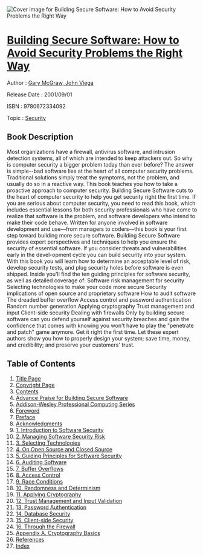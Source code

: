 ![Cover image for Building Secure Software: How to Avoid Security Problems the Right Way](https://imgdetail.ebookreading.net/cover/cover/security/EB9780672334092.jpg)

[Building Secure Software: How to Avoid Security Problems the Right Way](https://ebookreading.net/view/book/Building+Secure+Software%3A+How+to+Avoid+Security+Problems+the+Right+Way-EB9780672334092_1.html "Building Secure Software: How to Avoid Security Problems the Right Way")
====================================================================================================================

Author : [Gary McGraw](https://ebookreading.net/search/author/Gary+McGraw),[ John Viega](https://ebookreading.net/search/author/+John+Viega)

Release Date : 2001/09/01

ISBN : 9780672334092

Topic : [Security](https://ebookreading.net/search/category/security)

Book Description
-----------------

Most organizations have a firewall, antivirus software, and intrusion detection systems, all of which are intended to keep attackers out. So why is computer security a bigger problem today than ever before? The answer is simple--bad software lies at the heart of all computer security problems. Traditional solutions simply treat the symptoms, not the problem, and usually do so in a reactive way. This book teaches you how to take a proactive approach to computer security.
Building Secure Software cuts to the heart of computer security to help you get security right the first time. If you are serious about computer security, you need to read this book, which includes essential lessons for both security professionals who have come to realize that software is the problem, and software developers who intend to make their code behave. Written for anyone involved in software development and use—from managers to coders—this book is your first step toward building more secure software. Building Secure Software provides expert perspectives and techniques to help you ensure the security of essential software. If you consider threats and vulnerabilities early in the devel-opment cycle you can build security into your system. With this book you will learn how to determine an acceptable level of risk, develop security tests, and plug security holes before software is even shipped.
Inside you'll find the ten guiding principles for software security, as well as detailed coverage of:
Software risk management for security
Selecting technologies to make your code more secure
Security implications of open source and proprietary software
How to audit software
The dreaded buffer overflow
Access control and password authentication
Random number generation
Applying cryptography
Trust management and input
Client-side security
Dealing with firewalls
Only by building secure software can you defend yourself against security breaches and gain the confidence that comes with knowing you won't have to play the "penetrate and patch" game anymore. Get it right the first time. Let these expert authors show you how to properly design your system; save time, money, and credibility; and preserve your customers' trust.
              
Table of Contents
-----------------

1. [Title Page](https://ebookreading.net/view/book/Building+Secure+Software%3A+How+to+Avoid+Security+Problems+the+Right+Way-EB9780672334092_4.html#title)
1. [Copyright Page](https://ebookreading.net/view/book/Building+Secure+Software%3A+How+to+Avoid+Security+Problems+the+Right+Way-EB9780672334092_5.html#copy)
1. [Contents](https://ebookreading.net/view/book/Building+Secure+Software%3A+How+to+Avoid+Security+Problems+the+Right+Way-EB9780672334092_7.html#toc)
1. [Advance Praise for Building Secure Software](https://ebookreading.net/view/book/Building+Secure+Software%3A+How+to+Avoid+Security+Problems+the+Right+Way-EB9780672334092_2.html#pre01)
1. [Addison-Wesley Professional Computing Series](https://ebookreading.net/view/book/Building+Secure+Software%3A+How+to+Avoid+Security+Problems+the+Right+Way-EB9780672334092_3.html#pre02)
1. [Foreword](https://ebookreading.net/view/book/Building+Secure+Software%3A+How+to+Avoid+Security+Problems+the+Right+Way-EB9780672334092_8.html#pre03)
1. [Preface](https://ebookreading.net/view/book/Building+Secure+Software%3A+How+to+Avoid+Security+Problems+the+Right+Way-EB9780672334092_9.html#pre04)
1. [Acknowledgments](https://ebookreading.net/view/book/Building+Secure+Software%3A+How+to+Avoid+Security+Problems+the+Right+Way-EB9780672334092_10.html#pre05)
1. [1. Introduction to Software Security](https://ebookreading.net/view/book/Building+Secure+Software%3A+How+to+Avoid+Security+Problems+the+Right+Way-EB9780672334092_11.html)
1. [2. Managing Software Security Risk](https://ebookreading.net/view/book/Building+Secure+Software%3A+How+to+Avoid+Security+Problems+the+Right+Way-EB9780672334092_12.html)
1. [3. Selecting Technologies](https://ebookreading.net/view/book/Building+Secure+Software%3A+How+to+Avoid+Security+Problems+the+Right+Way-EB9780672334092_13.html)
1. [4. On Open Source and Closed Source](https://ebookreading.net/view/book/Building+Secure+Software%3A+How+to+Avoid+Security+Problems+the+Right+Way-EB9780672334092_14.html)
1. [5. Guiding Principles for Software Security](https://ebookreading.net/view/book/Building+Secure+Software%3A+How+to+Avoid+Security+Problems+the+Right+Way-EB9780672334092_15.html)
1. [6. Auditing Software](https://ebookreading.net/view/book/Building+Secure+Software%3A+How+to+Avoid+Security+Problems+the+Right+Way-EB9780672334092_16.html)
1. [7. Buffer Overflows](https://ebookreading.net/view/book/Building+Secure+Software%3A+How+to+Avoid+Security+Problems+the+Right+Way-EB9780672334092_17.html)
1. [8. Access Control](https://ebookreading.net/view/book/Building+Secure+Software%3A+How+to+Avoid+Security+Problems+the+Right+Way-EB9780672334092_18.html)
1. [9. Race Conditions](https://ebookreading.net/view/book/Building+Secure+Software%3A+How+to+Avoid+Security+Problems+the+Right+Way-EB9780672334092_19.html)
1. [10. Randomness and Determinism](https://ebookreading.net/view/book/Building+Secure+Software%3A+How+to+Avoid+Security+Problems+the+Right+Way-EB9780672334092_20.html)
1. [11. Applying Cryptography](https://ebookreading.net/view/book/Building+Secure+Software%3A+How+to+Avoid+Security+Problems+the+Right+Way-EB9780672334092_21.html)
1. [12. Trust Management and Input Validation](https://ebookreading.net/view/book/Building+Secure+Software%3A+How+to+Avoid+Security+Problems+the+Right+Way-EB9780672334092_23.html)
1. [13. Password Authentication](https://ebookreading.net/view/book/Building+Secure+Software%3A+How+to+Avoid+Security+Problems+the+Right+Way-EB9780672334092_24.html)
1. [14. Database Security](https://ebookreading.net/view/book/Building+Secure+Software%3A+How+to+Avoid+Security+Problems+the+Right+Way-EB9780672334092_0.html)
1. [15. Client-side Security](https://ebookreading.net/view/book/Building+Secure+Software%3A+How+to+Avoid+Security+Problems+the+Right+Way-EB9780672334092_25.html)
1. [16. Through the Firewall](https://ebookreading.net/view/book/Building+Secure+Software%3A+How+to+Avoid+Security+Problems+the+Right+Way-EB9780672334092_26.html)
1. [Appendix A. Cryptography Basics](https://ebookreading.net/view/book/Building+Secure+Software%3A+How+to+Avoid+Security+Problems+the+Right+Way-EB9780672334092_27.html)
1. [References](https://ebookreading.net/view/book/Building+Secure+Software%3A+How+to+Avoid+Security+Problems+the+Right+Way-EB9780672334092_28.html)
1. [Index](https://ebookreading.net/view/book/Building+Secure+Software%3A+How+to+Avoid+Security+Problems+the+Right+Way-EB9780672334092_29.html)
